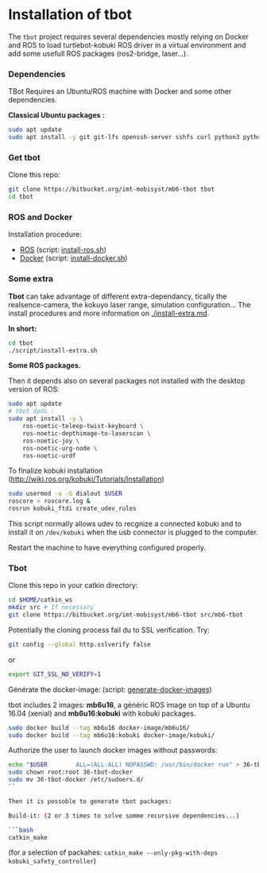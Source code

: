 # Installation of tbot


The `tbot` project requires several dependencies mostly relying on Docker and ROS
to load turtlebot-kobuki ROS driver in a virtual environment and add some usefull ROS packages (ros2-bridge, laser...). 

### Dependencies

TBot Requires an Ubuntu/ROS machine with Docker and some other dependencies.

**Classical Ubuntu packages :**

```sh
sudo apt update
sudo apt install -y git git-lfs openssh-server sshfs curl python3 python3-pip
```


### Get tbot

Clone this repo:

```sh
git clone https://bitbucket.org/imt-mobisyst/mb6-tbot tbot
cd tbot
```


### ROS and Docker

Installation procedure:

- [ROS](https://wiki.ros.org/noetic/Installation/Ubuntu) (script: [install-ros.sh](../script/install-ros.sh))
- [Docker](https://docs.docker.com/engine/install/ubuntu) (script: [install-docker.sh](../script/install-docker.sh))


### Some extra

**Tbot** can take advantage of different extra-dependancy, tically the realsence-camera, the kokuyo laser range, simulation configuration...
The install procedures and more information on [./install-extra.md](install-extra.md).

**In short:**

```sh
cd tbot
./script/install-extra.sh
```



























**Some ROS packages.**

Then it depends also on several packages not installed with the desktop version of ROS:

```bash
sudo apt update
# tbot dpds :
sudo apt install -y \
    ros-noetic-teleop-twist-keyboard \
    ros-noetic-depthimage-to-laserscan \
    ros-noetic-joy \
    ros-noetic-urg-node \
    ros-noetic-urdf
```

To finalize kobuki installation (http://wiki.ros.org/kobuki/Tutorials/Installation)

```bash
sudo usermod -a -G dialout $USER
roscore > roscore.log &
rosrun kobuki_ftdi create_udev_rules
```

This script normally allows udev to recgnize a connected kobuki and to install it on `/dev/kobuki` when the usb connector is plugged to the computer.

Restart the machine to have everything configured properly.


### Tbot

Clone this repo in your catkin directory:

```bash
cd $HOME/catkin_ws
mkdir src # If necessary
git clone https://bitbucket.org/imt-mobisyst/mb6-tbot src/mb6-tbot
```

Potentially the cloning process fail du to SSL verification. Try: 

```sh
git config --global http.sslverify false
```
or
```sh
export GIT_SSL_NO_VERIFY=1
```

Générate the docker-image: (script: [generate-docker-images](script/generate-docker-images.sh))

tbot includes 2 images: **mb6u16**, a généric ROS image on top of a Ubuntu 16.04 (xenial) and **mb6u16:kobuki** with kobuki packages.

```sh
sudo docker build --tag mb6u16 docker-image/mb6u16/
sudo docker build --tag mb6u16:kobuki docker-image/kobuki/
```

Authorize the user to launch docker images without passwords:

```sh
echo "$USER        ALL=(ALL:ALL) NOPASSWD: /usr/bin/docker run" > 36-tbot-docker
sudo chown root:root 36-tbot-docker
sudo mv 36-tbot-docker /etc/sudoers.d/
``

Then it is possoble to generate tbot packages:

Build-it: (2 or 3 times to solve somme recursive dependencies...)

```bash
catkin_make
```

(for a selection of packahes: `catkin_make --only-pkg-with-deps kobuki_safety_controller`)
